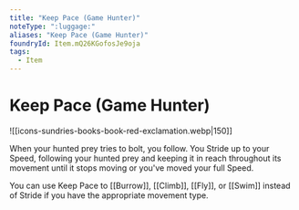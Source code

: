 ```yaml
---
title: "Keep Pace (Game Hunter)"
noteType: ":luggage:"
aliases: "Keep Pace (Game Hunter)"
foundryId: Item.mQ26KGofosJe9oja
tags:
  - Item
---
```


# Keep Pace (Game Hunter)
![[icons-sundries-books-book-red-exclamation.webp|150]]

When your hunted prey tries to bolt, you follow. You Stride up to your Speed, following your hunted prey and keeping it in reach throughout its movement until it stops moving or you've moved your full Speed.

You can use Keep Pace to [[Burrow]], [[Climb]], [[Fly]], or [[Swim]] instead of Stride if you have the appropriate movement type.
